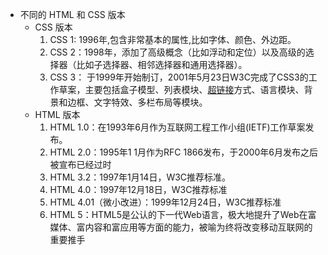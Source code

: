 * 不同的 HTML 和 CSS 版本
  * CSS 版本
    1. CSS 1: 1996年,包含非常基本的属性,比如字体、颜色、外边距。
    2. CSS 2：1998年，添加了高级概念（比如浮动和定位）以及高级的选择器（比如子选择器、相邻选择器和通用选择器）。
    3. CSS 3： 于1999年开始制订，2001年5月23日W3C完成了CSS3的工作草案，主要包括盒子模型、列表模块、[超链接](https://baike.baidu.com/item/超链接/97857)方式、语言模块、背景和边框、文字特效、多栏布局等模块。
  * HTML 版本
    1. HTML 1.0：在1993年6月作为互联网工程工作小组(IETF)工作草案发布。 
    2. HTML 2.0：1995年1 1月作为RFC 1866发布，于2000年6月发布之后被宣布已经过时
    3. HTML 3.2：1997年1月14日，W3C推荐标准。
    4. HTML 4.0：1997年12月18日，W3C推荐标准
    5. HTML 4.01（微小改进）：1999年12月24日，W3C推荐标准
    6. HTML 5：HTML5是公认的下一代Web语言，极大地提升了Web在富媒体、富内容和富应用等方面的能力，被喻为终将改变移动互联网的重要推手

